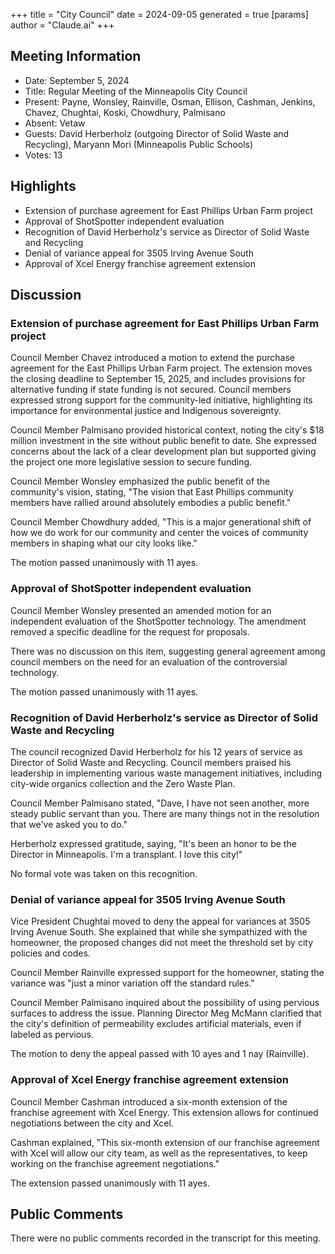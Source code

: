 +++
title = "City Council"
date = 2024-09-05
 generated = true
[params]
  author = "Claude.ai"
+++

## Meeting Information

- Date: September 5, 2024
- Title: Regular Meeting of the Minneapolis City Council
- Present: Payne, Wonsley, Rainville, Osman, Ellison, Cashman, Jenkins, Chavez, Chughtai, Koski, Chowdhury, Palmisano
- Absent: Vetaw
- Guests: David Herberholz (outgoing Director of Solid Waste and Recycling), Maryann Mori (Minneapolis Public Schools)
- Votes: 13

## Highlights

- Extension of purchase agreement for East Phillips Urban Farm project
- Approval of ShotSpotter independent evaluation
- Recognition of David Herberholz's service as Director of Solid Waste and Recycling
- Denial of variance appeal for 3505 Irving Avenue South
- Approval of Xcel Energy franchise agreement extension

## Discussion

### Extension of purchase agreement for East Phillips Urban Farm project

Council Member Chavez introduced a motion to extend the purchase agreement for the East Phillips Urban Farm project. The extension moves the closing deadline to September 15, 2025, and includes provisions for alternative funding if state funding is not secured. Council members expressed strong support for the community-led initiative, highlighting its importance for environmental justice and Indigenous sovereignty.

Council Member Palmisano provided historical context, noting the city's $18 million investment in the site without public benefit to date. She expressed concerns about the lack of a clear development plan but supported giving the project one more legislative session to secure funding.

Council Member Wonsley emphasized the public benefit of the community's vision, stating, "The vision that East Phillips community members have rallied around absolutely embodies a public benefit."

Council Member Chowdhury added, "This is a major generational shift of how we do work for our community and center the voices of community members in shaping what our city looks like."

The motion passed unanimously with 11 ayes.

### Approval of ShotSpotter independent evaluation

Council Member Wonsley presented an amended motion for an independent evaluation of the ShotSpotter technology. The amendment removed a specific deadline for the request for proposals. 

There was no discussion on this item, suggesting general agreement among council members on the need for an evaluation of the controversial technology.

The motion passed unanimously with 11 ayes.

### Recognition of David Herberholz's service as Director of Solid Waste and Recycling

The council recognized David Herberholz for his 12 years of service as Director of Solid Waste and Recycling. Council members praised his leadership in implementing various waste management initiatives, including city-wide organics collection and the Zero Waste Plan.

Council Member Palmisano stated, "Dave, I have not seen another, more steady public servant than you. There are many things not in the resolution that we've asked you to do."

Herberholz expressed gratitude, saying, "It's been an honor to be the Director in Minneapolis. I'm a transplant. I love this city!"

No formal vote was taken on this recognition.

### Denial of variance appeal for 3505 Irving Avenue South

Vice President Chughtai moved to deny the appeal for variances at 3505 Irving Avenue South. She explained that while she sympathized with the homeowner, the proposed changes did not meet the threshold set by city policies and codes.

Council Member Rainville expressed support for the homeowner, stating the variance was "just a minor variation off the standard rules."

Council Member Palmisano inquired about the possibility of using pervious surfaces to address the issue. Planning Director Meg McMann clarified that the city's definition of permeability excludes artificial materials, even if labeled as pervious.

The motion to deny the appeal passed with 10 ayes and 1 nay (Rainville).

### Approval of Xcel Energy franchise agreement extension

Council Member Cashman introduced a six-month extension of the franchise agreement with Xcel Energy. This extension allows for continued negotiations between the city and Xcel.

Cashman explained, "This six-month extension of our franchise agreement with Xcel will allow our city team, as well as the representatives, to keep working on the franchise agreement negotiations."

The extension passed unanimously with 11 ayes.

## Public Comments

There were no public comments recorded in the transcript for this meeting.

